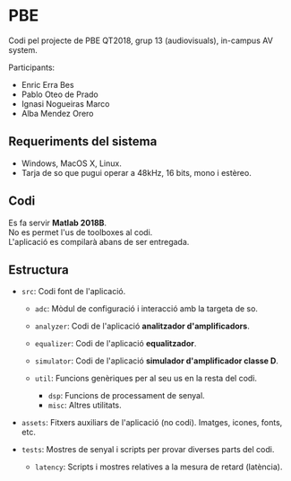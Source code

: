 # PBE

Codi pel projecte de PBE QT2018, grup 13 (audiovisuals), in-campus AV system.

Participants:

- Enric Erra Bes
- Pablo Oteo de Prado
- Ignasi Nogueiras Marco
- Alba Mendez Orero 


## Requeriments del sistema

 - Windows, MacOS X, Linux.
 - Tarja de so que pugui operar a 48kHz, 16 bits, mono i estèreo.

## Codi

Es fa servir **Matlab 2018B**.  
No es permet l'us de toolboxes al codi.  
L'aplicació es compilarà abans de ser entregada.

## Estructura

 * `src`: Codi font de l'aplicació.

   * `adc`: Mòdul de configuració i interacció amb la targeta de so.

   * `analyzer`: Codi de l'aplicació **analitzador d'amplificadors**.

   * `equalizer`: Codi de l'aplicació **equalitzador**.

   * `simulator`: Codi de l'aplicació **simulador d'amplificador classe D**.

   * `util`: Funcions genèriques per al seu us en la resta del codi.
     * `dsp`: Funcions de processament de senyal.
     * `misc`: Altres utilitats.

 * `assets`: Fitxers auxiliars de l'aplicació (no codi). Imatges, icones, fonts, etc.

 * `tests`: Mostres de senyal i scripts per provar diverses parts del codi.

   * `latency`: Scripts i mostres relatives a la mesura de retard (latència).

